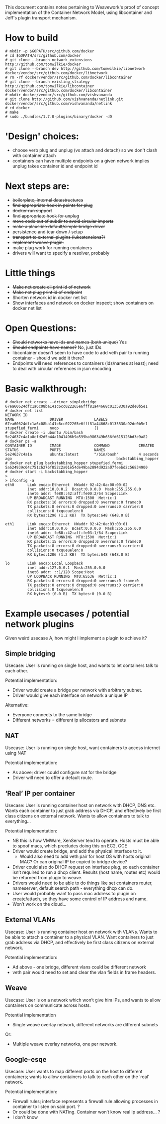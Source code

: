 This document contains notes pertaining to Weavework's proof of concept implementation of the Container Network Model, using libcontainer and Jeff's plugin transport mechanism.

# How to build
    # mkdir -p $GOPATH/src/github.com/docker
    # cd $GOPATH/src/github.com/docker
    # git clone --branch network_extensions http://github.com/tomwilkie/docker
    # git clone --branch dev http://github.com/tomwilkie/libnetwork docker/vendor/src/github.com/docker/libnetwork
    # rm -rf docker/vendor/src/github.com/docker/libcontainer
    # git clone --branch existing_strategy http://github.com/tomwilkie/libcontainer docker/vendor/src/github.com/docker/libcontainer
    # mkdir docker/vendor/src/github.com/vishvananda
    # git clone http://github.com/vishvananda/netlink.git docker/vendor/src/github.com/vishvananda/netlink
    # cd docker
    # make
    # sudo ./bundles/1.7.0-plugins/binary/docker -dD

# 'Design' choices:
- choose verb plug and unplug (vs attach and detach) so we don't clash with container attach
- containers can have multiple endpoints on a given network implies unplug takes container id and endpoint id

# Next steps are:
- <s>boilerplate, internal datastructures</s>
- <s>find appropriate hook in points for plug</s>
- <s>docker run support</s>
- <s>find appropriate hook for unplug</s>
- <s>move code out of subdir to avoid circular imports</s>
- <s>make a plausible default/simple bridge driver</s>
- <s>persistence and tear down / setup</s>
- <s>transport to external plugins (lukestensions?)</s>
- <s>implement weave plugin.</s>
- make plug work for running containers
- drivers will want to specify a resolver, probably

# Little things
- <s>Make net create cli print id of network</s>
- <s>Make net plug print id of endpoint</s>
- Shorten network id in docker net list
- Show interfaces and network on docker inspect; show containers on docker net list

# Open Questions:
- <s>Should networks have ids and names (both unique)</s> Yes
- <s>Should endpoints have names?</s> No, just IDs
- libcontainer doesn't seem to have code to add veth pair to running container - should we add it there?
- Endpoints will need references to containers (ids/names at least); need to deal with circular references in json encoding


# Basic walkthrough:

    # docker net create --driver simplebridge
    67ea60624dfc1a6c08ba141c6cc022265e6fff81a44668c0135830a92de0b5e1
    # docker net list
    NETWORK ID                                                         NAME                DRIVER              LABELS
    67ea60624dfc1a6c08ba141c6cc022265e6fff81a44668c0135830a92de0b5e1   stupefied_fermi     noop                {}
    # docker create -i ubuntu /bin/bash
    5e24637c4a1a8cfd2d5b44a1041496b9a599ba986349b636fd615126bd3e9a82
    # docker ps -a
    CONTAINER ID        IMAGE               COMMAND             CREATED             STATUS              PORTS               NAMES
    5e24637c4a1a        ubuntu:latest       "/bin/bash"         4 seconds ago                                               backstabbing_hopper
    # docker net plug backstabbing_hopper stupefied_fermi
    5a624939c64c751c6276f852c2a01e54de49ba2894d922a07feebd2c56834900
    # docker start -i backstabbing_hopper
    >
    > ifconfig -a
    eth0      Link encap:Ethernet  HWaddr 02:42:0a:00:00:02
              inet addr:10.0.0.2  Bcast:0.0.0.0  Mask:255.255.0.0
              inet6 addr: fe80::42:aff:fe00:2/64 Scope:Link
              UP BROADCAST RUNNING  MTU:1500  Metric:1
              RX packets:16 errors:0 dropped:0 overruns:0 frame:0
              TX packets:8 errors:0 dropped:0 overruns:0 carrier:0
              collisions:0 txqueuelen:0
              RX bytes:1296 (1.2 KB)  TX bytes:648 (648.0 B)

    eth1      Link encap:Ethernet  HWaddr 02:42:0a:03:00:01
              inet addr:10.0.0.6  Bcast:0.0.0.0  Mask:255.255.0.0
              inet6 addr: fe80::42:aff:fe03:1/64 Scope:Link
              UP BROADCAST RUNNING  MTU:1500  Metric:1
              RX packets:15 errors:0 dropped:0 overruns:0 frame:0
              TX packets:8 errors:0 dropped:0 overruns:0 carrier:0
              collisions:0 txqueuelen:0
              RX bytes:1206 (1.2 KB)  TX bytes:648 (648.0 B)

    lo        Link encap:Local Loopback
              inet addr:127.0.0.1  Mask:255.0.0.0
              inet6 addr: ::1/128 Scope:Host
              UP LOOPBACK RUNNING  MTU:65536  Metric:1
              RX packets:0 errors:0 dropped:0 overruns:0 frame:0
              TX packets:0 errors:0 dropped:0 overruns:0 carrier:0
              collisions:0 txqueuelen:0
              RX bytes:0 (0.0 B)  TX bytes:0 (0.0 B)

# Example usecases / potential network plugins
Given weird usecase A, how might I implement a plugin to achieve it?

## Simple bridging

Usecase: User is running on single host, and wants to let containers talk to each other.

Potential implementation:
- Driver would create a bridge per network with arbitrary subnet.
- Driver would give each interface on network a unique IP

Alternative:
- Everyone connects to the same bridge
- Different networks = different ip allocators and subnets

## NAT

Usecase: User is running on single host, want containers to access internet using NAT

Potential implementation:
- As above; driver could configure nat for the bridge
- Driver will need to offer a default route.

## ‘Real’ IP per container

Usecase: User is running container host on network with DHCP, DNS etc.  Wants each container to just grab address via DHCP, and effectively be first class citizens on external network.  Wants to allow containers to talk to everything…


Potential implementation:
- NB this is how VMWare, XenServer tend to operate.  Hosts must be able to spoof macs, which precludes doing this on EC2, GCE
- Driver would create bridge, and add the physical interface to it.
  - Would also need to add veth pair for host OS with hosts original MAC?  Or can original IP be copied to bridge device?
- Driver could also do DHCP request on interface plug, so each container isn’t required to run a dhcp client.  Results (host name, routes etc) would be returned from plugin to weave.
- Drivers would need to be able to do things like set containers router, nameserver, default search path - everything dhcp can do.
- User would probably want to pass mac address to plugin on create/attach, so they have some control of IP address and name.
- Won’t work on the cloud...

## External VLANs

Usecase: User is running container host on network with VLANs.  Wants to be able to attach a container to a physical VLAN.  Want containers to just grab address via DHCP, and effectively be first class citizens on external network.

Potential implementation:
- Ad above - one bridge, different vlans could be different network
- veth pair would need to set and clear the vlan fields in frame headers.

## Weave

Usecase: User is on a network which won’t give him IPs, and wants to allow containers on communicate across hosts.

Potential implementation
- Single weave overlay network, different networks are different subnets

Or:
- Multiple weave overlay networks, one per network.

## Google-esqe

Usecase: User wants to map different ports on the host to different containers; wants to allow containers to talk to each other on the ‘real’ network.

Potential implementation:
- Firewall rules; interface represents a firewall rule allowing processes in container to listen on said port. ?
- Or could be done with NATing.  Container won’t know real ip address... ?
- I don't know

